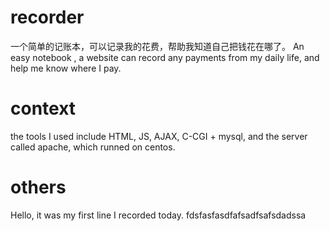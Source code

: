 # recorder
一个简单的记账本，可以记录我的花费，帮助我知道自己把钱花在哪了。 An easy notebook , a website can record any payments from my daily life,  and help  me know where I pay. 

# context
the tools I used include HTML, JS, AJAX, C-CGI + mysql,  and the server called apache, which runned on centos.

# others
Hello, it was my first line I recorded today.
fdsfasfasdfafsadfsafsdadssa
